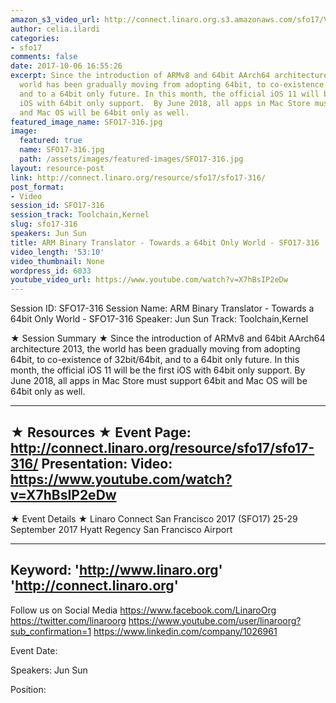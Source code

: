 ```yaml
---
amazon_s3_video_url: http://connect.linaro.org.s3.amazonaws.com/sfo17/Videos/SFO17-316%20ARM%20Binary%20Translator%20-%20Towards%20a%2064bit%20Only%20World.mp4
author: celia.ilardi
categories:
- sfo17
comments: false
date: 2017-10-06 16:55:26
excerpt: Since the introduction of ARMv8 and 64bit AArch64 architecture 2013, the
  world has been gradually moving from adopting 64bit, to co-existence of 32bit/64bit,
  and to a 64bit only future. In this month, the official iOS 11 will be the first
  iOS with 64bit only support.  By June 2018, all apps in Mac Store must support 64bit
  and Mac OS will be 64bit only as well.
featured_image_name: SFO17-316.jpg
image:
  featured: true
  name: SFO17-316.jpg
  path: /assets/images/featured-images/SFO17-316.jpg
layout: resource-post
link: http://connect.linaro.org/resource/sfo17/sfo17-316/
post_format:
- Video
session_id: SFO17-316
session_track: Toolchain,Kernel
slug: sfo17-316
speakers: Jun Sun
title: ARM Binary Translator - Towards a 64bit Only World - SFO17-316
video_length: '53:10'
video_thumbnail: None
wordpress_id: 6033
youtube_video_url: https://www.youtube.com/watch?v=X7hBsIP2eDw
---
```


Session ID: SFO17-316
Session Name: ARM Binary Translator - Towards a 64bit Only World - SFO17-316
Speaker: Jun Sun
Track: Toolchain,Kernel


★ Session Summary ★
Since the introduction of ARMv8 and 64bit AArch64 architecture 2013, the world has been gradually moving from adopting 64bit, to co-existence of 32bit/64bit, and to a 64bit only future. In this month, the official iOS 11 will be the first iOS with 64bit only support.  By June 2018, all apps in Mac Store must support 64bit and Mac OS will be 64bit only as well.

---------------------------------------------------
★ Resources ★
Event Page: http://connect.linaro.org/resource/sfo17/sfo17-316/
Presentation: 
Video: https://www.youtube.com/watch?v=X7hBsIP2eDw
 ---------------------------------------------------

★ Event Details ★
Linaro Connect San Francisco 2017 (SFO17)
25-29 September 2017
Hyatt Regency San Francisco Airport

---------------------------------------------------
Keyword: 
'http://www.linaro.org'
'http://connect.linaro.org'
---------------------------------------------------
Follow us on Social Media
https://www.facebook.com/LinaroOrg
https://twitter.com/linaroorg
https://www.youtube.com/user/linaroorg?sub_confirmation=1
https://www.linkedin.com/company/1026961

Event Date: 

Speakers: Jun Sun

Position: